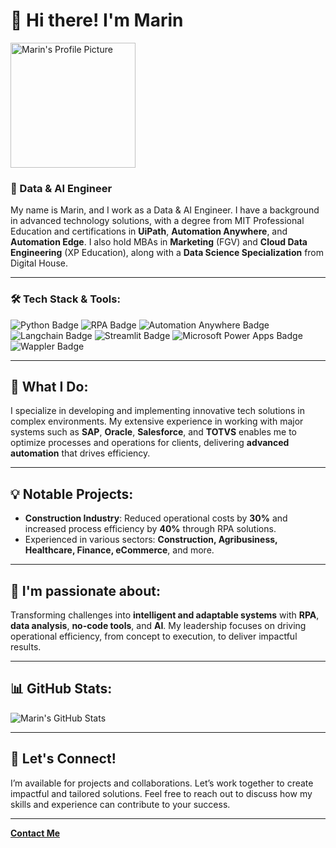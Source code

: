 # 👋 Hi there! I'm Marin

<img src="https://raw.githubusercontent.com/mozartmarin/mozartmarin/main/Foto_Mozart.jpeg" alt="Marin's Profile Picture" width="200"/>

### 🚀 Data & AI Engineer

My name is Marin, and I work as a Data & AI Engineer. I have a background in advanced technology solutions, with a degree from MIT Professional Education and certifications in **UiPath**, **Automation Anywhere**, and **Automation Edge**. I also hold MBAs in **Marketing** (FGV) and **Cloud Data Engineering** (XP Education), along with a **Data Science Specialization** from Digital House.


---

### 🛠 Tech Stack & Tools:

![Python Badge](https://img.shields.io/badge/Code-Python-blue)
![RPA Badge](https://img.shields.io/badge/RPA-UiPath-red)
![Automation Anywhere Badge](https://img.shields.io/badge/RPA-Automation_Anywhere-orange)
![Langchain Badge](https://img.shields.io/badge/AI-Langchain-green)
![Streamlit Badge](https://img.shields.io/badge/Web-Streamlit-red)
![Microsoft Power Apps Badge](https://img.shields.io/badge/Low_Code-Microsoft_Power_Apps-purple)
![Wappler Badge](https://img.shields.io/badge/Low_Code-Wappler-blueviolet)

---

## 💼 What I Do:
I specialize in developing and implementing innovative tech solutions in complex environments. My extensive experience in working with major systems such as **SAP**, **Oracle**, **Salesforce**, and **TOTVS** enables me to optimize processes and operations for clients, delivering **advanced automation** that drives efficiency.

---

## 💡 Notable Projects:
- **Construction Industry**: Reduced operational costs by **30%** and increased process efficiency by **40%** through RPA solutions.
- Experienced in various sectors: **Construction, Agribusiness, Healthcare, Finance, eCommerce**, and more.

---

## 🌱 I'm passionate about:
Transforming challenges into **intelligent and adaptable systems** with **RPA**, **data analysis**, **no-code tools**, and **AI**. My leadership focuses on driving operational efficiency, from concept to execution, to deliver impactful results.

---

## 📊 GitHub Stats:
![Marin's GitHub Stats](https://github-readme-stats.vercel.app/api?username=mozartmarin&show_icons=true&theme=radical)

---

## 💬 Let's Connect!
I’m available for projects and collaborations. Let’s work together to create impactful and tailored solutions. Feel free to reach out to discuss how my skills and experience can contribute to your success.

---
**[Contact Me](mailto:marin.bebold@gmail.com)**
